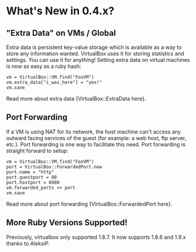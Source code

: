 # What's New in 0.4.x?

## "Extra Data" on VMs / Global

Extra data is persistent key-value storage which is available as a way to store any information
wanted. VirtualBox uses it for storing statistics and settings. You can use it for anything!
Setting extra data on virtual machines is now as easy as a ruby hash:

    vm = VirtualBox::VM.find("FooVM")
    vm.extra_data["i_was_here"] = "yes!"
    vm.save

Read more about extra data {VirtualBox::ExtraData here}.

## Port Forwarding

If a VM is using NAT for its network, the host machine can't access any outward facing
services of the guest (for example: a web host, ftp server, etc.). Port forwarding is
one way to facilitate this need. Port forwarding is straight forward to setup:

    vm = VirtualBox::VM.find("FooVM")
    port = VirtualBox::ForwardedPort.new
    port.name = "http"
    port.guestport = 80
    port.hostport = 8080
    vm.forwarded_ports << port
    vm.save

Read more about port forwarding {VirtualBox::ForwardedPort here}.

## More Ruby Versions Supported!

Previously, virtualbox only supported 1.8.7. It now supports 1.8.6 and 1.9.x thanks
to AleksiP.